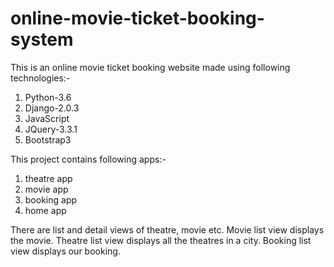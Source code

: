 # online-movie-ticket-booking-system
This is an online movie ticket booking website  made using following technologies:-
  1. Python-3.6
  2. Django-2.0.3
  3. JavaScript
  4. JQuery-3.3.1
  5. Bootstrap3

This project contains following apps:-
  1. theatre app
  2. movie app
  3. booking app
  4. home app
 
 There are list and detail views of theatre, movie etc. 
 Movie list view displays the movie.
 Theatre list view displays all the theatres in a city.
 Booking list view displays our booking.
 
